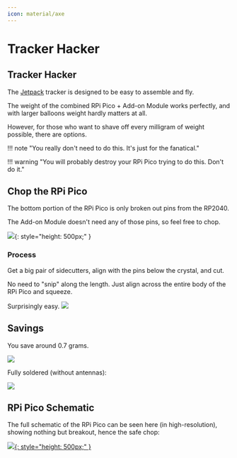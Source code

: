 ```yaml
---
icon: material/axe
---
```


# Tracker Hacker

## Tracker Hacker

The [Jetpack](../../tracker/README.md) tracker is designed to be easy to assemble and fly.

The weight of the combined RPi Pico + Add-on Module works perfectly, and with larger balloons weight hardly matters at all.

However, for those who want to shave off every milligram of weight possible, there are options.

!!! note "You really don't need to do this.  It's just for the fanatical."

!!! warning "You will probably destroy your RPi Pico trying to do this.  Don't do it."
            

## Chop the RPi Pico

The bottom portion of the RPi Pico is only broken out pins from the RP2040.

The Add-on Module doesn't need any of those pins, so feel free to chop.

![](pico.png){: style="height: 500px;" }
            

### Process

Get a big pair of sidecutters, align with the pins below the crystal, and cut.

No need to "snip" along the length.  Just align across the entire body of the RPi Pico and squeeze.

Surprisingly easy.
![](sidecutter.jpg)
            

## Savings

You save around 0.7 grams.

![](savings.png)

Fully soldered (without antennas):

![](full.png)
            

## RPi Pico Schematic

The full schematic of the RPi Pico can be seen here (in high-resolution), showing nothing but breakout, hence the safe chop:

[![](rpi_pico_pcb_layout.png){: style="height: 500px;" }](rpi_pico_pcb_layout.png)
